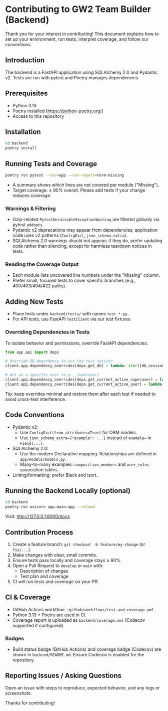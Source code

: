 # Contributing to GW2 Team Builder (Backend)

Thank you for your interest in contributing! This document explains how to set up your environment, run tests, interpret coverage, and follow our conventions.

## Introduction
The backend is a FastAPI application using SQLAlchemy 2.0 and Pydantic v2. Tests are run with pytest and Poetry manages dependencies.

## Prerequisites
- Python 3.13
- Poetry installed (https://python-poetry.org/)
- Access to this repository

## Installation
```bash
cd backend
poetry install
```

## Running Tests and Coverage
```bash
poetry run pytest --cov=app --cov-report=term-missing
```
- A summary shows which lines are not covered per module ("Missing").
- Target coverage: ≥ 90% overall. Please add tests if your change reduces coverage.

### Warnings & Filtering
- Gzip-related `PytestUnraisableExceptionWarning` are filtered globally via pytest `addopts`.
- Pydantic v2 deprecations may appear from dependencies; application code uses v2 patterns (`ConfigDict`, `json_schema_extra`).
- SQLAlchemy 2.0 warnings should not appear; if they do, prefer updating code rather than silencing, except for harmless teardown notices in tests.

### Reading the Coverage Output
- Each module lists uncovered line numbers under the "Missing" column.
- Prefer small, focused tests to cover specific branches (e.g., 400/403/404/422 paths).

## Adding New Tests
- Place tests under `backend/tests/` with names `test_*.py`.
- For API tests, use FastAPI `TestClient` via our test fixtures.

### Overriding Dependencies in Tests
To isolate behavior and permissions, override FastAPI dependencies:
```python
from app.api import deps

# Override DB dependency to use the test session
client.app.dependency_overrides[deps.get_db] = lambda: iter([db_session])

# Act as a specific user (e.g., superuser)
client.app.dependency_overrides[deps.get_current_active_superuser] = lambda: su_user
client.app.dependency_overrides[deps.get_current_active_user] = lambda: normal_user
```
Tip: keep overrides minimal and restore them after each test if needed to avoid cross-test interference.

## Code Conventions
- Pydantic v2:
  - Use `ConfigDict(from_attributes=True)` for ORM models.
  - Use `json_schema_extra={"example": ...}` instead of `example=` in `Field(...)`.
- SQLAlchemy 2.0:
  - Use the modern Declarative mapping. Relationships are defined in `app/models/models.py`.
  - Many-to-many examples: `composition_members` and `user_roles` association tables.
- Linting/formatting: prefer Black and isort.

## Running the Backend Locally (optional)
```bash
cd backend
poetry run uvicorn app.main:app --reload
```
Visit: http://127.0.0.1:8000/docs

## Contribution Process
1. Create a feature branch: `git checkout -b feature/my-change` (or `fix/...`).
2. Make changes with clear, small commits.
3. Ensure tests pass locally and coverage stays ≥ 90%.
4. Open a Pull Request to `develop` or `main` with:
   - Description of changes
   - Test plan and coverage
5. CI will run tests and coverage on your PR.

## CI & Coverage
- GitHub Actions workflow: `.github/workflows/test-and-coverage.yml`
- Python 3.13 + Poetry are used in CI.
- Coverage report is uploaded as `backend/coverage.xml` (Codecov supported if configured).

### Badges
- Build status badge (GitHub Actions) and coverage badge (Codecov) are shown in `backend/README.md`. Ensure Codecov is enabled for the repository.

## Reporting Issues / Asking Questions
Open an issue with steps to reproduce, expected behavior, and any logs or screenshots.

Thanks for contributing!
